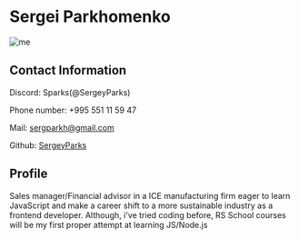 # **Sergei Parkhomenko** 

![me](https://user-images.githubusercontent.com/116731957/206679512-5d7dfdae-5492-44b7-aa8d-82ff18aedbc0.png)

## **Contact Information**

Discord: Sparks(@SergeyParks)

Phone number: +995 551 11 59 47

Mail: sergparkh@gmail.com

Github: [SergeyParks](https://github.com/SergeyParks)

## **Profile**

Sales manager/Financial advisor in a ICE manufacturing firm eager to learn JavaScript and make a career shift to a more sustainable industry as a frontend developer. Although, i've tried coding before, RS School courses will be my first proper attempt at learning JS/Node.js


